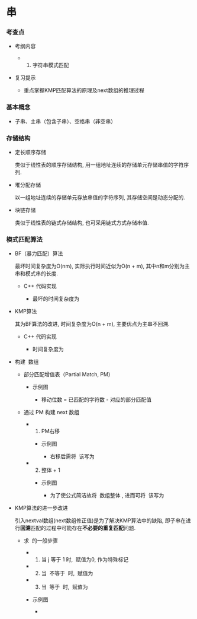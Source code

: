 # 串

###  考查点

- 考纲内容

	- 1. 字符串模式匹配

- 复习提示

	- 重点掌握KMP匹配算法的原理及next数组的推理过程

###  基本概念

- 子串、主串（包含子串）、空格串（非空串）

###  存储结构

- 定长顺序存储

  类似于线性表的顺序存储结构, 用一组地址连续的存储单元存储串值的字符序列.

- 堆分配存储

  以一组地址连续的存储单元存放串值的字符序列, 其存储空间是动态分配的.

- 块链存储

  类似于线性表的链式存储结构, 也可采用链式方式存储串值.

###  模式匹配算法

- BF（暴力匹配）算法

  最坏时间复杂度为O(nm), 实际执行时间近似为O(n + m), 其中n和m分别为主串和模式串的长度.

	- C++ 代码实现

		- 最坏的时间复杂度为﻿

- KMP算法

  其为BF算法的改进, 时间复杂度为O(n + m), 主要优点为主串不回溯.

	- C++ 代码实现

		- 时间复杂度为﻿

- 构建 ﻿ 数组

	- 部分匹配增值表（Partial Match, PM）

		- 示例图

			- 移动位数 = 已匹配的字符数 - 对应的部分匹配值

	- 通过 PM 构建 next 数组

		- 1. PM右移

			- 示例图

				- 右移后需将 ﻿ 该写为 ﻿

		- 2. 整体 + 1

			- 示例图

				- 为了使公式简洁故将 ﻿ 数组整体 ﻿, 进而可将 ﻿ 该写为 ﻿

- KMP算法的进一步改进

  引入nextval数组(next数组修正值)是为了解决KMP算法中的缺陷, 即子串在进行**回溯**匹配的过程中可能存在**不必要的重复匹配**问题.

	- 求 ﻿ 的一般步骤

		- 1. 当 j 等于 1 时, ﻿ 赋值为0, 作为特殊标记
		- 2. 当 ﻿ 不等于 ﻿ 时, ﻿ 赋值为 ﻿
		- 3. 当 ﻿ 等于 ﻿ 时, ﻿ 赋值为 ﻿
		- 示例图

			- ﻿﻿
